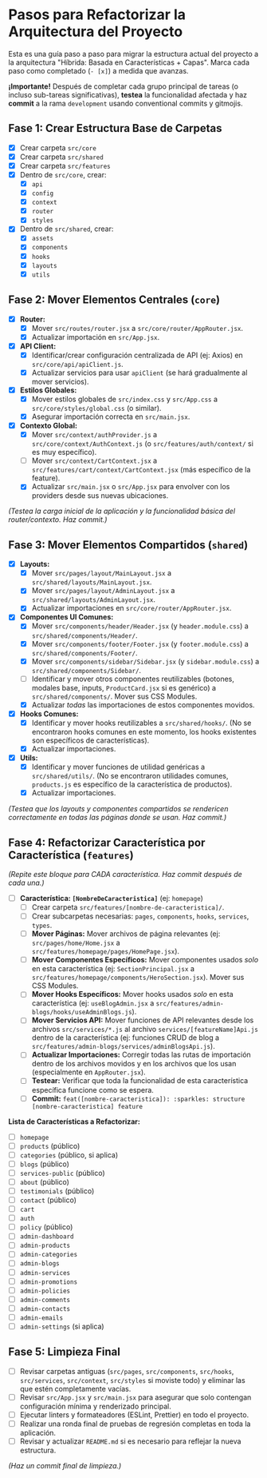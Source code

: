 # Pasos para Refactorizar la Arquitectura del Proyecto

Esta es una guía paso a paso para migrar la estructura actual del proyecto a la arquitectura "Híbrida: Basada en Características + Capas". Marca cada paso como completado (`- [x]`) a medida que avanzas.

**¡Importante!** Después de completar cada grupo principal de tareas (o incluso sub-tareas significativas), **testea** la funcionalidad afectada y haz **commit** a la rama `development` usando conventional commits y gitmojis.

## Fase 1: Crear Estructura Base de Carpetas

-   [x] Crear carpeta `src/core`
-   [x] Crear carpeta `src/shared`
-   [x] Crear carpeta `src/features`
-   [x] Dentro de `src/core`, crear:
    -   [x] `api`
    -   [x] `config`
    -   [x] `context`
    -   [x] `router`
    -   [x] `styles`
-   [x] Dentro de `src/shared`, crear:
    -   [x] `assets`
    -   [x] `components`
    -   [x] `hooks`
    -   [x] `layouts`
    -   [x] `utils`

## Fase 2: Mover Elementos Centrales (`core`)

-   [x] **Router:**
    -   [x] Mover `src/routes/router.jsx` a `src/core/router/AppRouter.jsx`.
    -   [x] Actualizar importación en `src/App.jsx`.
-   [x] **API Client:**
    -   [x] Identificar/crear configuración centralizada de API (ej: Axios) en `src/core/api/apiClient.js`.
    -   [x] Actualizar servicios para usar `apiClient` (se hará gradualmente al mover servicios).
-   [x] **Estilos Globales:**
    -   [x] Mover estilos globales de `src/index.css` y `src/App.css` a `src/core/styles/global.css` (o similar).
    -   [x] Asegurar importación correcta en `src/main.jsx`.
-   [x] **Contexto Global:**
    -   [x] Mover `src/context/authProvider.js` a `src/core/context/AuthContext.js` (o `src/features/auth/context/` si es muy específico).
    -   [ ] Mover `src/context/CartContext.jsx` a `src/features/cart/context/CartContext.jsx` (más específico de la feature).
    -   [x] Actualizar `src/main.jsx` o `src/App.jsx` para envolver con los providers desde sus nuevas ubicaciones.

*(Testea la carga inicial de la aplicación y la funcionalidad básica del router/contexto. Haz commit.)*

## Fase 3: Mover Elementos Compartidos (`shared`)

-   [x] **Layouts:**
    -   [x] Mover `src/pages/layout/MainLayout.jsx` a `src/shared/layouts/MainLayout.jsx`.
    -   [x] Mover `src/pages/layout/AdminLayout.jsx` a `src/shared/layouts/AdminLayout.jsx`.
    -   [x] Actualizar importaciones en `src/core/router/AppRouter.jsx`.
-   [x] **Componentes UI Comunes:**
    -   [x] Mover `src/components/header/Header.jsx` (y `header.module.css`) a `src/shared/components/Header/`.
    -   [x] Mover `src/components/footer/Footer.jsx` (y `footer.module.css`) a `src/shared/components/Footer/`.
    -   [x] Mover `src/components/sidebar/Sidebar.jsx` (y `sidebar.module.css`) a `src/shared/components/Sidebar/`.
    -   [ ] Identificar y mover otros componentes reutilizables (botones, modales base, inputs, `ProductCard.jsx` si es genérico) a `src/shared/components/`. Mover sus CSS Modules.
    -   [x] Actualizar *todas* las importaciones de estos componentes movidos.
-   [x] **Hooks Comunes:**
    -   [x] Identificar y mover hooks reutilizables a `src/shared/hooks/`. (No se encontraron hooks comunes en este momento, los hooks existentes son específicos de características).
    -   [x] Actualizar importaciones.
-   [x] **Utils:**
    -   [x] Identificar y mover funciones de utilidad genéricas a `src/shared/utils/`. (No se encontraron utilidades comunes, `products.js` es específico de la característica de productos).
    -   [x] Actualizar importaciones.

*(Testea que los layouts y componentes compartidos se rendericen correctamente en todas las páginas donde se usan. Haz commit.)*

## Fase 4: Refactorizar Característica por Característica (`features`)

*(Repite este bloque para CADA característica. Haz commit después de cada una.)*

-   [ ] **Característica: `[NombreDeCaracteristica]`** (ej: `homepage`)
    -   [ ] Crear carpeta `src/features/[nombre-de-caracteristica]/`.
    -   [ ] Crear subcarpetas necesarias: `pages`, `components`, `hooks`, `services`, `types`.
    -   [ ] **Mover Páginas:** Mover archivos de página relevantes (ej: `src/pages/home/Home.jsx` a `src/features/homepage/pages/HomePage.jsx`).
    -   [ ] **Mover Componentes Específicos:** Mover componentes usados *solo* en esta característica (ej: `SectionPrincipal.jsx` a `src/features/homepage/components/HeroSection.jsx`). Mover sus CSS Modules.
    -   [ ] **Mover Hooks Específicos:** Mover hooks usados *solo* en esta característica (ej: `useBlogAdmin.jsx` a `src/features/admin-blogs/hooks/useAdminBlogs.js`).
    -   [ ] **Mover Servicios API:** Mover funciones de API relevantes desde los archivos `src/services/*.js` al archivo `services/[featureName]Api.js` dentro de la característica (ej: funciones CRUD de blog a `src/features/admin-blogs/services/adminBlogsApi.js`).
    -   [ ] **Actualizar Importaciones:** Corregir todas las rutas de importación dentro de los archivos movidos y en los archivos que los usan (especialmente en `AppRouter.jsx`).
    -   [ ] **Testear:** Verificar que toda la funcionalidad de esta característica específica funcione como se espera.
    -   [ ] **Commit:** `feat([nombre-caracteristica]): :sparkles: structure [nombre-caracteristica] feature`

**Lista de Características a Refactorizar:**

-   [ ] `homepage`
-   [ ] `products` (público)
-   [ ] `categories` (público, si aplica)
-   [ ] `blogs` (público)
-   [ ] `services-public` (público)
-   [ ] `about` (público)
-   [ ] `testimonials` (público)
-   [ ] `contact` (público)
-   [ ] `cart`
-   [ ] `auth`
-   [ ] `policy` (público)
-   [ ] `admin-dashboard`
-   [ ] `admin-products`
-   [ ] `admin-categories`
-   [ ] `admin-blogs`
-   [ ] `admin-services`
-   [ ] `admin-promotions`
-   [ ] `admin-policies`
-   [ ] `admin-comments`
-   [ ] `admin-contacts`
-   [ ] `admin-emails`
-   [ ] `admin-settings` (si aplica)

## Fase 5: Limpieza Final

-   [ ] Revisar carpetas antiguas (`src/pages`, `src/components`, `src/hooks`, `src/services`, `src/context`, `src/styles` si moviste todo) y eliminar las que estén completamente vacías.
-   [ ] Revisar `src/App.jsx` y `src/main.jsx` para asegurar que solo contengan configuración mínima y renderizado principal.
-   [ ] Ejecutar linters y formateadores (ESLint, Prettier) en todo el proyecto.
-   [ ] Realizar una ronda final de pruebas de regresión completas en toda la aplicación.
-   [ ] Revisar y actualizar `README.md` si es necesario para reflejar la nueva estructura.

*(Haz un commit final de limpieza.)*